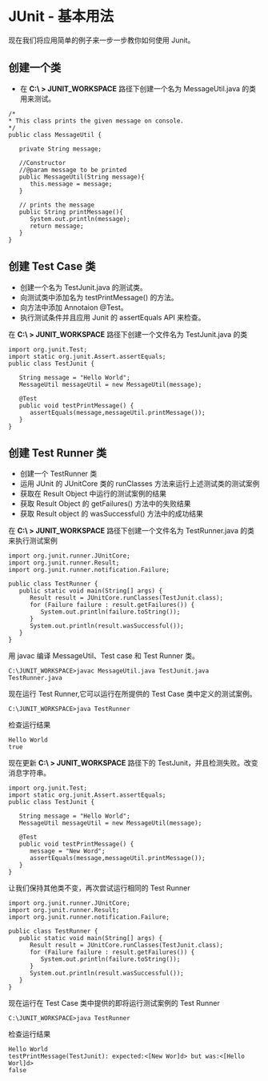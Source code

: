 # JUnit - 基本用法

现在我们将应用简单的例子来一步一步教你如何使用 Junit。

## 创建一个类

- 在  **C:\ > JUNIT_WORKSPACE** 路径下创建一个名为 MessageUtil.java 的类用来测试。  

```
/*
* This class prints the given message on console.
*/
public class MessageUtil {

   private String message;

   //Constructor
   //@param message to be printed
   public MessageUtil(String message){
      this.message = message;
   }
      
   // prints the message
   public String printMessage(){
      System.out.println(message);
      return message;
   }   
}  
```  

## 创建 Test Case 类

- 创建一个名为 TestJunit.java 的测试类。
- 向测试类中添加名为 testPrintMessage() 的方法。
- 向方法中添加 Annotaion @Test。
- 执行测试条件并且应用 Junit 的 assertEquals API 来检查。

在 **C:\ > JUNIT_WORKSPACE** 路径下创建一个文件名为 TestJunit.java 的类  

```
import org.junit.Test;
import static org.junit.Assert.assertEquals;
public class TestJunit {
	
   String message = "Hello World";	
   MessageUtil messageUtil = new MessageUtil(message);

   @Test
   public void testPrintMessage() {
      assertEquals(message,messageUtil.printMessage());
   }
}
```  

## 创建 Test Runner 类

- 创建一个 TestRunner 类
- 运用 JUnit 的 JUnitCore 类的 runClasses 方法来运行上述测试类的测试案例  
- 获取在 Result Object 中运行的测试案例的结果
- 获取 Result Object 的 getFailures() 方法中的失败结果
- 获取 Result object 的 wasSuccessful() 方法中的成功结果

在 **C:\ > JUNIT_WORKSPACE** 路径下创建一个文件名为 TestRunner.java 的类来执行测试案例  

```
import org.junit.runner.JUnitCore;
import org.junit.runner.Result;
import org.junit.runner.notification.Failure;

public class TestRunner {
   public static void main(String[] args) {
      Result result = JUnitCore.runClasses(TestJunit.class);
      for (Failure failure : result.getFailures()) {
         System.out.println(failure.toString());
      }
      System.out.println(result.wasSuccessful());
   }
}  	
```   

用 javac 编译 MessageUtil、Test case 和 Test Runner 类。

```
C:\JUNIT_WORKSPACE>javac MessageUtil.java TestJunit.java TestRunner.java
```  

现在运行 Test Runner,它可以运行在所提供的 Test Case 类中定义的测试案例。  

```
C:\JUNIT_WORKSPACE>java TestRunner
```  

检查运行结果  

```
Hello World
true
```  

现在更新 **C:\ > JUNIT_WORKSPACE** 路径下的 TestJunit，并且检测失败。改变消息字符串。  

```
import org.junit.Test;
import static org.junit.Assert.assertEquals;
public class TestJunit {
	
   String message = "Hello World";	
   MessageUtil messageUtil = new MessageUtil(message);

   @Test
   public void testPrintMessage() {
      message = "New Word";
      assertEquals(message,messageUtil.printMessage());
   }
}
```  

让我们保持其他类不变，再次尝试运行相同的 Test Runner  

```
import org.junit.runner.JUnitCore;
import org.junit.runner.Result;
import org.junit.runner.notification.Failure;

public class TestRunner {
   public static void main(String[] args) {
      Result result = JUnitCore.runClasses(TestJunit.class);
      for (Failure failure : result.getFailures()) {
         System.out.println(failure.toString());
      }
      System.out.println(result.wasSuccessful());
   }
}
```  

现在运行在 Test Case 类中提供的即将运行测试案例的 Test Runner

```
C:\JUNIT_WORKSPACE>java TestRunner
```  

检查运行结果  

```
Hello World
testPrintMessage(TestJunit): expected:<[New Wor]d> but was:<[Hello Worl]d>
false
```  
